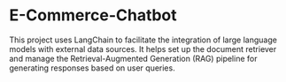 # E-Commerce-Chatbot
This project uses LangChain to facilitate the integration of large language models with external data sources. It helps set up the document retriever and manage the Retrieval-Augmented Generation (RAG) pipeline for generating responses based on user queries.
